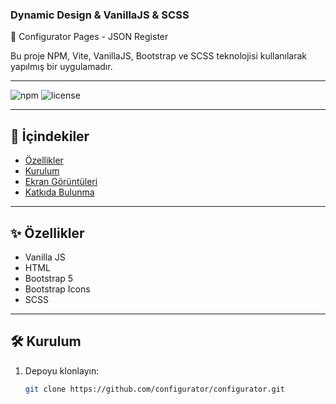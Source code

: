 ### Dynamic Design & VanillaJS & SCSS

🚀 Configurator Pages - JSON Register

Bu proje NPM, Vite, VanillaJS, Bootstrap ve SCSS teknolojisi kullanılarak yapılmış bir uygulamadır.

---

![npm](https://img.shields.io/badge/npm-v6.14.4-blue)
![license](https://img.shields.io/badge/license-MIT-green)


---

## 📑 İçindekiler
- [Özellikler](#özellikler)
- [Kurulum](#kurulum)
- [Ekran Görüntüleri](#ekran-görüntüleri)
- [Katkıda Bulunma](#katkıda-bulunma)

---

## ✨ Özellikler

- Vanilla JS 
- HTML
- Bootstrap 5
- Bootstrap Icons
- SCSS

---

## 🛠️ Kurulum

1. Depoyu klonlayın:
   ```bash
   git clone https://github.com/configurator/configurator.git

